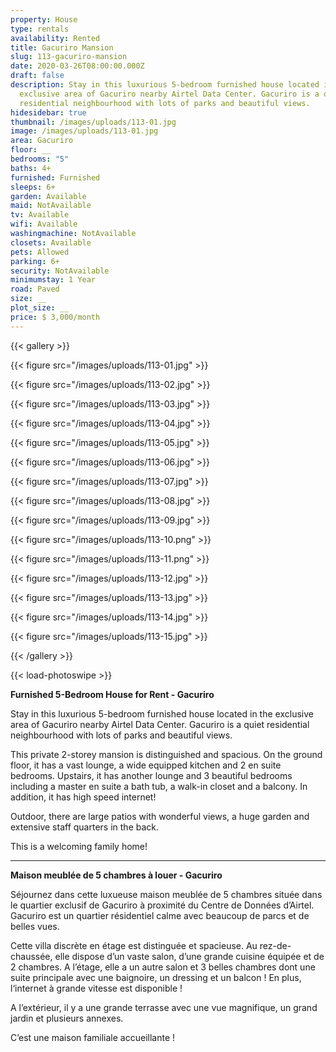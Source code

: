 ```yaml
---
property: House
type: rentals
availability: Rented
title: Gacuriro Mansion
slug: 113-gacuriro-mansion
date: 2020-03-26T08:00:00.000Z
draft: false
description: Stay in this luxurious 5-bedroom furnished house located in the
  exclusive area of Gacuriro nearby Airtel Data Center. Gacuriro is a quiet
  residential neighbourhood with lots of parks and beautiful views.
hidesidebar: true
thumbnail: /images/uploads/113-01.jpg
image: /images/uploads/113-01.jpg
area: Gacuriro
floor: __
bedrooms: "5"
baths: 4+
furnished: Furnished
sleeps: 6+
garden: Available
maid: NotAvailable
tv: Available
wifi: Available
washingmachine: NotAvailable
closets: Available
pets: Allowed
parking: 6+
security: NotAvailable
minimumstay: 1 Year
road: Paved
size: __
plot_size: __
price: $ 3,000/month
---
```


{{< gallery >}}

{{< figure src="/images/uploads/113-01.jpg" >}}

{{< figure src="/images/uploads/113-02.jpg" >}}

{{< figure src="/images/uploads/113-03.jpg" >}}

{{< figure src="/images/uploads/113-04.jpg" >}}

{{< figure src="/images/uploads/113-05.jpg" >}}

{{< figure src="/images/uploads/113-06.jpg" >}}

{{< figure src="/images/uploads/113-07.jpg" >}}

{{< figure src="/images/uploads/113-08.jpg" >}}

{{< figure src="/images/uploads/113-09.jpg" >}}

{{< figure src="/images/uploads/113-10.png" >}}

{{< figure src="/images/uploads/113-11.png" >}}

{{< figure src="/images/uploads/113-12.jpg" >}}

{{< figure src="/images/uploads/113-13.jpg" >}}

{{< figure src="/images/uploads/113-14.jpg" >}}

{{< figure src="/images/uploads/113-15.jpg" >}}

{{< /gallery >}}

{{< load-photoswipe >}}

**Furnished 5-Bedroom House for Rent - Gacuriro**

Stay in this luxurious 5-bedroom furnished house located in the exclusive area of Gacuriro nearby Airtel Data Center. Gacuriro is a quiet residential neighbourhood with lots of parks and beautiful views.

This private 2-storey mansion is distinguished and spacious. On the ground floor, it has a vast lounge, a wide equipped kitchen and 2 en suite bedrooms. Upstairs, it has another lounge and 3 beautiful bedrooms including a master en suite a bath tub, a walk-in closet and a balcony. In addition, it has high speed internet!

Outdoor, there are large patios with wonderful views, a huge garden and extensive staff quarters in the back.

This is a welcoming family home!

---

**Maison meublée de 5 chambres à louer - Gacuriro**

Séjournez dans cette luxueuse maison meublée de 5 chambres située dans le quartier exclusif de Gacuriro à proximité du Centre de Données d’Airtel. Gacuriro est un quartier résidentiel calme avec beaucoup de parcs et de belles vues.

Cette villa discrète en étage est distinguée et spacieuse. Au rez-de-chaussée, elle dispose d’un vaste salon, d’une grande cuisine équipée et de 2 chambres. A l’étage, elle a un autre salon et 3 belles chambres dont une suite principale avec une baignoire, un dressing et un balcon ! En plus, l‘internet à grande vitesse est disponible !

A l’extérieur, il y a une grande terrasse avec une vue magnifique, un grand jardin et plusieurs annexes.

C’est une maison familiale accueillante !
